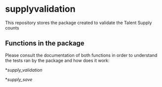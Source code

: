 supplyvalidation
=======

This repository stores the package created to validate the Talent Supply counts

## Functions in the package

Please consult the documentation of both functions in order to understand the tests ran by the package and how does it work:

*_supply_validation_

*_supply_save_
